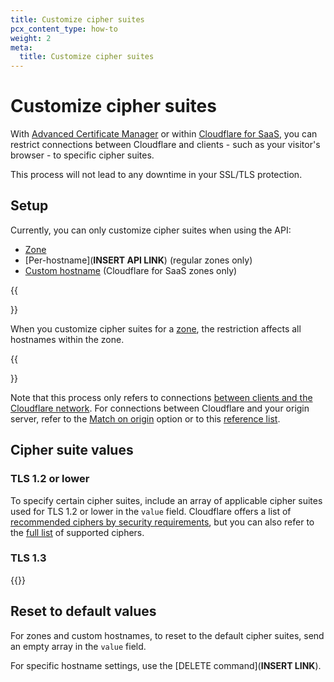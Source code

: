 ```yaml
---
title: Customize cipher suites
pcx_content_type: how-to
weight: 2
meta:
  title: Customize cipher suites
---
```


# Customize cipher suites

With [Advanced Certificate Manager](/ssl/edge-certificates/advanced-certificate-manager/) or within [Cloudflare for SaaS](/cloudflare-for-platforms/cloudflare-for-saas/security/certificate-management/), you can restrict connections between Cloudflare and clients - such as your visitor's browser - to specific cipher suites.

This process will not lead to any downtime in your SSL/TLS protection.

## Setup

Currently, you can only customize cipher suites when using the API:

- [Zone](/api/operations/zone-settings-change-ciphers-setting)
- [Per-hostname](**INSERT API LINK**) (regular zones only)
- [Custom hostname](/api/operations/custom-hostname-for-a-zone-create-custom-hostname) (Cloudflare for SaaS zones only)

{{<Aside type="warning">}}

When you customize cipher suites for a [zone](/fundamentals/get-started/concepts/accounts-and-zones/#zones), the restriction affects all hostnames within the zone.

{{</Aside>}}

Note that this process only refers to connections [between clients and the Cloudflare network](/ssl/concepts/#edge-certificate). For connections between Cloudflare and your origin server, refer to the [Match on origin](/ssl/reference/cipher-suites/matching-on-origin/) option or to this [reference list](/ssl/origin-configuration/cipher-suites/).

## Cipher suite values

### TLS 1.2 or lower

To specify certain cipher suites, include an array of applicable cipher suites used for TLS 1.2 or lower in the `value` field. Cloudflare offers a list of [recommended ciphers by security requirements](/ssl/reference/cipher-suites/recommendations/), but you can also refer to the [full list](/ssl/reference/cipher-suites/supported-cipher-suites/) of supported ciphers.

### TLS 1.3

{{<render file="_tls-1.3-cipher-limitations.md">}}

## Reset to default values

For zones and custom hostnames, to reset to the default cipher suites, send an empty array in the `value` field.

For specific hostname settings, use the [DELETE command](**INSERT LINK**).
